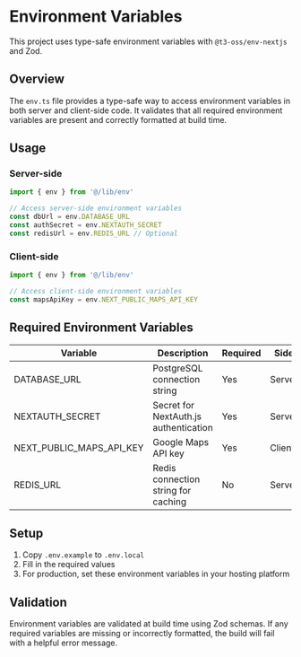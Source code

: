 # Environment Variables

This project uses type-safe environment variables with `@t3-oss/env-nextjs` and Zod.

## Overview

The `env.ts` file provides a type-safe way to access environment variables in both server and client-side code. It validates that all required environment variables are present and correctly formatted at build time.

## Usage

### Server-side

```typescript
import { env } from '@/lib/env'

// Access server-side environment variables
const dbUrl = env.DATABASE_URL
const authSecret = env.NEXTAUTH_SECRET
const redisUrl = env.REDIS_URL // Optional
```

### Client-side

```typescript
import { env } from '@/lib/env'

// Access client-side environment variables
const mapsApiKey = env.NEXT_PUBLIC_MAPS_API_KEY
```

## Required Environment Variables

| Variable                 | Description                           | Required | Side   |
| ------------------------ | ------------------------------------- | -------- | ------ |
| DATABASE_URL             | PostgreSQL connection string          | Yes      | Server |
| NEXTAUTH_SECRET          | Secret for NextAuth.js authentication | Yes      | Server |
| NEXT_PUBLIC_MAPS_API_KEY | Google Maps API key                   | Yes      | Client |
| REDIS_URL                | Redis connection string for caching   | No       | Server |

## Setup

1. Copy `.env.example` to `.env.local`
2. Fill in the required values
3. For production, set these environment variables in your hosting platform

## Validation

Environment variables are validated at build time using Zod schemas. If any required variables are missing or incorrectly formatted, the build will fail with a helpful error message.
